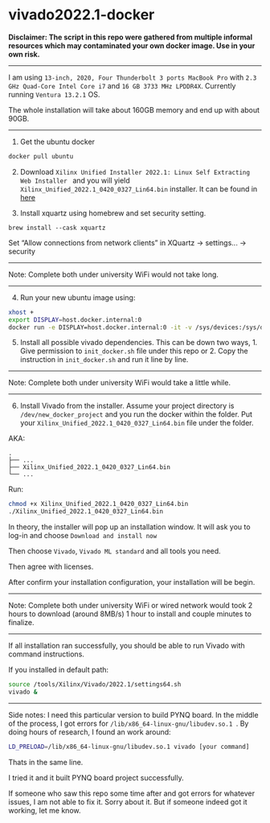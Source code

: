 # vivado2022.1-docker

**Disclaimer: The script in this repo were gathered from multiple informal resources which may contaminated your own docker image. Use in your own risk.**

---
I am using `13-inch, 2020, Four Thunderbolt 3 ports MacBook Pro` with `2.3 GHz Quad-Core Intel Core i7` and `16 GB 3733 MHz LPDDR4X`. Currently running `Ventura 13.2.1` OS.

The whole installation will take about 160GB memory and end up with about 90GB. 

---

1. Get the ubuntu docker

```sh
docker pull ubuntu
```

2. Download `Xilinx Unified Installer 2022.1: Linux Self Extracting Web Installer ` and you will yield `Xilinx_Unified_2022.1_0420_0327_Lin64.bin` installer. It can be found in [here](https://www.xilinx.com/support/download/index.html/content/xilinx/en/downloadNav/vivado-design-tools/2022-1.html) 

3. Install xquartz using homebrew and set security setting.
```
brew install --cask xquartz
```

Set “Allow connections from network clients” in XQuartz -> settings... -> security

---
Note: Complete both under university WiFi would not take long.

---

4. Run your new ubuntu image using:
``` sh
xhost +
export DISPLAY=host.docker.internal:0
docker run -e DISPLAY=host.docker.internal:0 -it -v /sys/devices:/sys/devices:ro -v `pwd`:`pwd` -w `pwd` ubuntu:latest bash 
```

5. Install all possible vivado dependencies.
This can be down two ways, 1. Give permission to `init_docker.sh` file under this repo or 2. Copy the instruction in `init_docker.sh` and run it line by line.

---
Note: Complete both under university WiFi would take a little while.

---

6. Install Vivado from the installer.
Assume your project directory is `/dev/new_docker_project` and you run the docker within the folder. Put your `Xilinx_Unified_2022.1_0420_0327_Lin64.bin` file under the folder.

AKA:

```
.
├── ...
├── Xilinx_Unified_2022.1_0420_0327_Lin64.bin
└── ...
```

Run:

```sh
chmod +x Xilinx_Unified_2022.1_0420_0327_Lin64.bin
./Xilinx_Unified_2022.1_0420_0327_Lin64.bin
```

In theory, the installer will pop up an installation window. It will ask you to log-in and choose `Download and install now`

Then choose `Vivado`, `Vivado ML standard` and all tools you need. 

Then agree with licenses.

After confirm your installation configuration, your installation will be begin.

---
Note: Complete both under university WiFi or wired network would took 2 hours to download (around 8MB/s) 1 hour to install and couple minutes to finalize.

---

If all installation ran successfully, you should be able to run Vivado with command instructions.

If you installed in default path:
```sh
source /tools/Xilinx/Vivado/2022.1/settings64.sh
vivado &
```

---
Side notes:
I need this particular version to build PYNQ board. In the middle of the process, I got errors for `/lib/x86_64-linux-gnu/libudev.so.1 `. By doing hours of research, I found an work around:

```sh
LD_PRELOAD=/lib/x86_64-linux-gnu/libudev.so.1 vivado [your command]
```
Thats in the same line.

I tried it and it built PYNQ board project successfully.


If someone who saw this repo some time after and got errors for whatever issues, I am not able to fix it. Sorry about it. But if someone indeed got it working, let me know.



